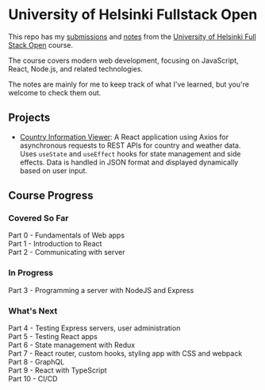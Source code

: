 # University of Helsinki Fullstack Open

This repo has my [submissions](submissions/) and [notes](course-notes/) from the [University of Helsinki Full Stack Open](https://fullstackopen.com/en/) course.  

The course covers modern web development, focusing on JavaScript, React, Node.js, and related technologies. 

The notes are mainly for me to keep track of what I've learned, but you're welcome to check them out.

## Projects


- [Country Information Viewer](submissions/part2/find-countries/): A React application using Axios for asynchronous requests to REST APIs for country and weather data.   
Uses `useState` and `useEffect` hooks for state management and side effects. Data is handled in JSON format and displayed dynamically based on user input.

 


## Course Progress
### Covered So Far
Part 0 - Fundamentals of Web apps  
Part 1 - Introduction to React  
Part 2 - Communicating with server  

### In Progress
Part 3 - Programming a server with NodeJS and Express  

### What's Next
Part 4 - Testing Express servers, user administration  
Part 5 - Testing React apps  
Part 6 - State management with Redux  
Part 7 - React router, custom hooks, styling app with CSS and webpack  
Part 8 - GraphQL  
Part 9 - React with TypeScript  
Part 10 - CI/CD
